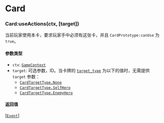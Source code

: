 # Card

### Card:useActions(ctx, [target])

当前玩家使用本卡，要求玩家手中必须有这张卡，并且 `CardPrototype:canUse` 为 `true`。

#### 参数类型

- `ctx`: [`GameContext`](../game.md#gamecontext)
- `target`: 可选参数，ID。当卡牌的 [`target_type`](./card_target_type.md) 为以下的值时，无需提供 `target` 参数：
    - [`CardTargetType.None`](./card_target_type.md#cardtargettypenone)
    - [`CardTargetType.SelfHero`](./card_target_type.md#cardtargettypeselfhero)
    - [`CardTargetType.EnemyHero`](./card_target_type.md#cardtargettypeenemyhero)


#### 返回值

[[`Event`](../event/event.md)]